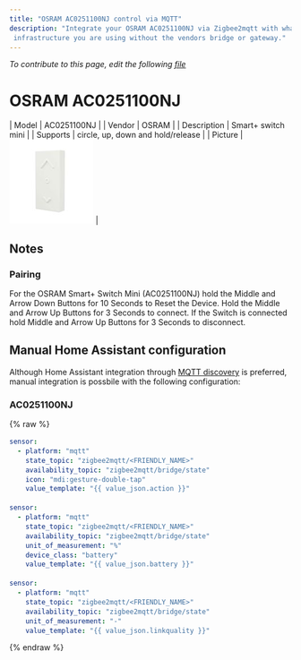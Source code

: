 ```yaml
---
title: "OSRAM AC0251100NJ control via MQTT"
description: "Integrate your OSRAM AC0251100NJ via Zigbee2mqtt with whatever smart home
 infrastructure you are using without the vendors bridge or gateway."
---
```


*To contribute to this page, edit the following
[file](https://github.com/Koenkk/zigbee2mqtt.io/blob/master/docgen/device_page_notes.js)*

# OSRAM AC0251100NJ

| Model | AC0251100NJ  |
| Vendor  | OSRAM  |
| Description | Smart+ switch mini |
| Supports | circle, up, down and hold/release |
| Picture | ![OSRAM AC0251100NJ](../images/devices/AC0251100NJ.jpg) |

## Notes


### Pairing
For the OSRAM Smart+ Switch Mini (AC0251100NJ) hold the Middle and Arrow Down Buttons for 10 Seconds
to Reset the Device. Hold the Middle and Arrow Up Buttons for 3 Seconds to connect.
If the Switch is connected hold Middle and Arrow Up Buttons for 3 Seconds to disconnect.


## Manual Home Assistant configuration
Although Home Assistant integration through [MQTT discovery](../integration/home_assistant) is preferred,
manual integration is possbile with the following configuration:


### AC0251100NJ
{% raw %}
```yaml
sensor:
  - platform: "mqtt"
    state_topic: "zigbee2mqtt/<FRIENDLY_NAME>"
    availability_topic: "zigbee2mqtt/bridge/state"
    icon: "mdi:gesture-double-tap"
    value_template: "{{ value_json.action }}"

sensor:
  - platform: "mqtt"
    state_topic: "zigbee2mqtt/<FRIENDLY_NAME>"
    availability_topic: "zigbee2mqtt/bridge/state"
    unit_of_measurement: "%"
    device_class: "battery"
    value_template: "{{ value_json.battery }}"

sensor:
  - platform: "mqtt"
    state_topic: "zigbee2mqtt/<FRIENDLY_NAME>"
    availability_topic: "zigbee2mqtt/bridge/state"
    unit_of_measurement: "-"
    value_template: "{{ value_json.linkquality }}"
```
{% endraw %}


